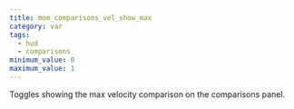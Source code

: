 ```yaml
---
title: mom_comparisons_vel_show_max
category: var
tags:
  - hud
  - comparisons
minimum_value: 0
maximum_value: 1
---
```


Toggles showing the max velocity comparison on the comparisons panel.